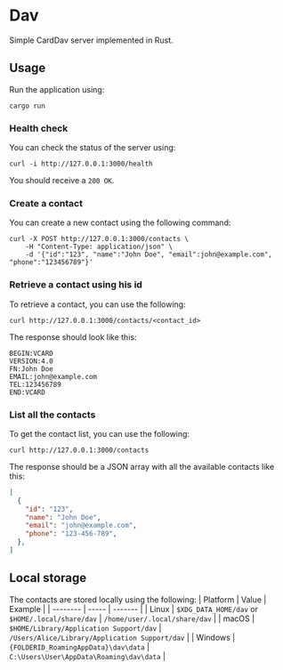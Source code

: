 # Dav

Simple CardDav server implemented in Rust.

## Usage

Run the application using:
```
cargo run
```

### Health check

You can check the status of the server using:
```
curl -i http://127.0.0.1:3000/health
```

You should receive a `200 OK`.

### Create a contact

You can create a new contact using the following command:
```
curl -X POST http://127.0.0.1:3000/contacts \
    -H "Content-Type: application/json" \
    -d '{"id":"123", "name":"John Doe", "email":john@example.com", "phone":"123456789"}'
```

### Retrieve a contact using his id

To retrieve a contact, you can use the following:
```
curl http://127.0.0.1:3000/contacts/<contact_id>
```

The response should look like this:
```
BEGIN:VCARD
VERSION:4.0
FN:John Doe
EMAIL:john@example.com
TEL:123456789
END:VCARD
```

### List all the contacts

To get the contact list, you can use the following:
```
curl http://127.0.0.1:3000/contacts
```

The response should be a JSON array with all the available contacts like this:
```json
[
  {
    "id": "123",
    "name": "John Doe",
    "email": "john@example.com",
    "phone": "123-456-789",
  },
]
```

## Local storage

The contacts are stored locally using the following:
| Platform | Value | Example |
| -------- | ----- | ------- |
| Linux | `$XDG_DATA_HOME/dav` or `$HOME/.local/share/dav` | `/home/user/.local/share/dav` |
| macOS | `$HOME/Library/Application Support/dav` | `/Users/Alice/Library/Application Support/dav` |
| Windows | `{FOLDERID_RoamingAppData}\dav\data` | `C:\Users\User\AppData\Roaming\dav\data` |
